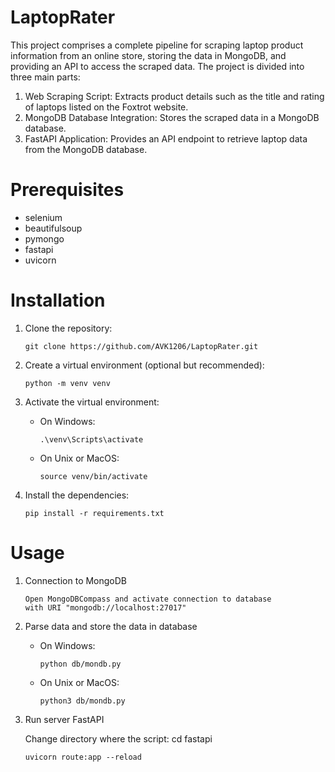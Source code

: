# LaptopRater
This project comprises a complete pipeline for scraping laptop product information from an online store, storing the data in MongoDB, and providing an API to access the scraped data.
The project is divided into three main parts:

1. Web Scraping Script: Extracts product details such as the title and rating of laptops listed on the Foxtrot website.
2. MongoDB Database Integration: Stores the scraped data in a MongoDB database.
3. FastAPI Application: Provides an API endpoint to retrieve laptop data from the MongoDB database.

# Prerequisites

- selenium
- beautifulsoup
- pymongo
- fastapi
- uvicorn

# Installation

1. Clone the repository:

    ```
    git clone https://github.com/AVK1206/LaptopRater.git
    ```

2. Create a virtual environment (optional but recommended):

    ```
    python -m venv venv
    ```

3. Activate the virtual environment:

   - On Windows:

        ```
        .\venv\Scripts\activate
        ```

   - On Unix or MacOS:

        ```
        source venv/bin/activate
        ```

4. Install the dependencies:

    ```
    pip install -r requirements.txt
    ```
 
# Usage

1. Connection to MongoDB
    
    ```
    Open MongoDBCompass and activate connection to database
    with URI "mongodb://localhost:27017"
    ```
2. Parse data and store the data in database
   - On Windows:

       ```
       python db/mondb.py
       ```
   - On Unix or MacOS:

       ```
       python3 db/mondb.py
       ```

3. Run server FastAPI

    Change directory where the script: 
    cd fastapi

    ```
    uvicorn route:app --reload
    ```
